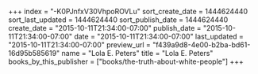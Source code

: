 +++
index = "-K0PJnfxV30VhpoROVLu"
sort_create_date = 1444624440
sort_last_updated = 1444624440
sort_publish_date = 1444624440
create_date = "2015-10-11T21:34:00-07:00"
publish_date = "2015-10-11T21:34:00-07:00"
date = "2015-10-11T21:34:00-07:00"
last_updated = "2015-10-11T21:34:00-07:00"
preview_url = "f439a9d8-4e00-b2ba-bd61-16d95b585619"
name = "Lola E. Peters"
title = "Lola E. Peters"
books_by_this_publisher = ["books/the-truth-about-white-people"]
+++
